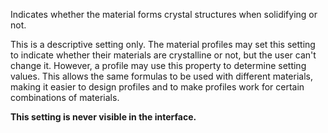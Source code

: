 Indicates whether the material forms crystal structures when solidifying or not.

This is a descriptive setting only. The material profiles may set this setting to indicate whether their materials are crystalline or not, but the user can't change it. However, a profile may use this property to determine setting values. This allows the same formulas to be used with different materials, making it easier to design profiles and to make profiles work for certain combinations of materials.

**This setting is never visible in the interface.**